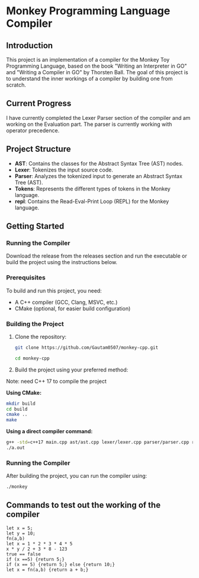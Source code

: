 # Monkey Programming Language Compiler

## Introduction

This project is an implementation of a compiler for the Monkey Toy Programming Language, based on the book "Writing an Interpreter in GO" and "Writing a Compiler in GO" by Thorsten Ball. The goal of this project is to understand the inner workings of a compiler by building one from scratch.

## Current Progress

I have currently completed the Lexer Parser section of the compiler and am working on the Evaluation part.
The parser is currently working with operator precedence.

## Project Structure

- **AST**: Contains the classes for the Abstract Syntax Tree (AST) nodes.
- **Lexer**: Tokenizes the input source code.
- **Parser**: Analyzes the tokenized input to generate an Abstract Syntax Tree (AST).
- **Tokens**: Represents the different types of tokens in the Monkey language.
- **repl**: Contains the Read-Eval-Print Loop (REPL) for the Monkey language.

## Getting Started

### Running the Compiler

Download the release from the releases section and run the executable or build the project using the instructions below.

### Prerequisites

To build and run this project, you need:

- A C++ compiler (GCC, Clang, MSVC, etc.)
- CMake (optional, for easier build configuration)

### Building the Project

1. Clone the repository:

   ```bash
   git clone https://github.com/Gautam0507/monkey-cpp.git

   cd monkey-cpp
   ```

2. Build the project using your preferred method:

Note: need C++ 17 to compile the project

**Using CMake:**

```bash
mkdir build
cd build
cmake ..
make
```

**Using a direct compiler command:**

```bash
g++ -std=c++17 main.cpp ast/ast.cpp lexer/lexer.cpp parser/parser.cpp repl/repl.cpp token/token.cpp
./a.out
```

### Running the Compiler

After building the project, you can run the compiler using:

```bash
./monkey
```

## Commands to test out the working of the compiler

```
let x = 5;
let y = 10;
fn(a,b)
let x = 1 * 2 * 3 * 4 * 5
x * y / 2 + 3 * 8 - 123
true == false
if (x ==5) {return 5;}
if (x == 5) {return 5;} else {return 10;}
let x = fn(a,b) {return a + b;}
```
